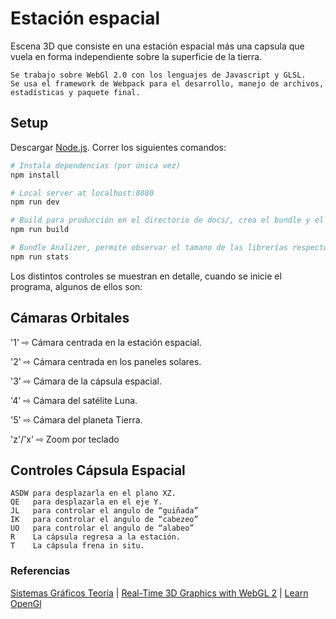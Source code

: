 # Estación espacial

Escena 3D que consiste en una estación espacial más una capsula que vuela en
forma independiente sobre la superficie de la tierra.
    
    Se trabajo sobre WebGl 2.0 con los lenguajes de Javascript y GLSL.
    Se usa el framework de Webpack para el desarrollo, manejo de archivos, estadísticas y paquete final.

## Setup
Descargar [Node.js](https://nodejs.org/en/download/).
Correr los siguientes comandos:

``` bash
# Instala dependencias (por única vez)
npm install

# Local server at localhost:8080
npm run dev

# Build para producción en el directorio de docs/, crea el bundle y el index.html
npm run build

# Bundle Analizer, permite observar el tamano de las librerías respecto al bundle final
npm run stats
```

Los distintos controles se muestran en detalle, cuando se inicie el programa, algunos de ellos son:
## Cámaras Orbitales
'1' ⇨ Cámara centrada en la estación espacial.

'2' ⇨ Cámara centrada en los paneles solares.

'3' ⇨ Cámara de la cápsula espacial.

'4' ⇨ Cámara del satélite Luna.

'5' ⇨ Cámara del planeta Tierra.

'z'/'x' ⇨ Zoom por teclado

## Controles Cápsula Espacial

    ASDW para desplazarla en el plano XZ.
    QE   para desplazarla en el eje Y.
    JL   para controlar el angulo de “guiñada”
    IK   para controlar el angulo de “cabezeo”
    UO   para controlar el angulo de “alabeo”
    R    La cápsula regresa a la estación.
    T    La cápsula frena in situ.


### Referencias

[Sistemas Gráficos Teoría](https://youtube.com/playlist?list=PLZPWYlypA6MqOPCNlj1UvKawebDzU2-Dd) |
[Real-Time 3D Graphics with WebGL 2](https://github.com/PacktPublishing/Real-Time-3D-Graphics-with-WebGL-2) |
[Learn OpenGl](https://learnopengl.com/)